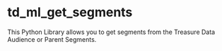 # td_ml_get_segments
This Python Library allows you to get segments from the Treasure Data Audience or Parent Segments.
